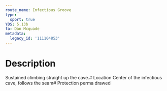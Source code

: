 ```yaml
---
route_name: Infectious Groove
type:
  sport: true
YDS: 5.13b
fa: Dan Mcquade
metadata:
  legacy_id: '111104853'
---
```

# Description
Sustained climbing straight up the cave.# Location
Center of the infectious cave, follows the seam# Protection
perma drawed